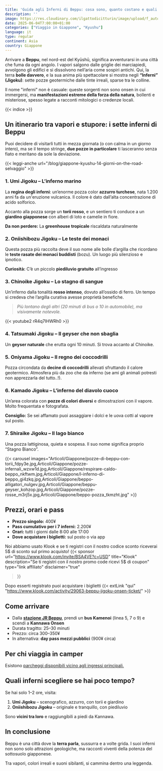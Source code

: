 ```yaml
---
title: 'Guida agli Inferni di Beppu: cosa sono, quanto costano e quali vale la pena vedere'
description: ''
image: https://res.cloudinary.com/ilgattodicitturin/image/upload/f_auto,q_auto,w_800,dpr_auto/v1751873780/Articoli/Giappone/guida-a-beppu-giappone_dsrvms.png
date: 2025-06-04T7:00:00+01:00
categories: ["Viaggio in Giappone", "Kyushu"]
language: it
type: regular   
continent: Asia
country: Giappone
---
```


Arrivare a **Beppu**, nel nord-est del Kyūshū, significa avventurarsi in una città che fuma da ogni angolo. I vapori salgono dalle griglie dei marciapiedi, avvolgono gli edifici e si dissolvono nell’aria come sospiri antichi. Qui, la terra **bolle davvero**, e la sua anima più spettacolare si mostra negli **“Inferni” (Jigoku)**: sette pozze geotermiche dalle tinte irreali, sparse tra le colline.

Il nome "inferni" non è casuale: queste sorgenti non sono onsen in cui immergersi, ma **manifestazioni estreme della forza della natura**, bollenti e misteriose, spesso legate a racconti mitologici o credenze locali.

{{< indice >}}

## Un itinerario tra vapori e stupore: i sette inferni di Beppu

Puoi decidere di visitarli tutti in mezza giornata (o con calma in un giorno intero), ma se il tempo stringe, **due pozze in particolare** ti lasceranno senza fiato e meritano da sole la deviazione.

{{< leggi-anche url="/blog/giappone-kyushu-14-giorni-on-the-road-selvaggio" >}}

### 1. Umi Jigoku – L’inferno marino

La **regina degli inferni**: un’enorme pozza color **azzurro turchese**, nata 1.200 anni fa da un'eruzione vulcanica. Il colore è dato dall’alta concentrazione di acido solforico.

Accanto alla pozza sorge un **torii rosso**, e un sentiero ti conduce a un **giardino giapponese** con alberi di loto e camelie in fiore.

**Da non perdere:** La **greenhouse tropicale** riscaldata naturalmente

### 2. Oniishibozu Jigoku – Le teste dei monaci

Questa pozza più raccolta deve il suo nome alle bolle d’argilla che ricordano le **teste rasate dei monaci buddisti** (bozu). Un luogo più silenzioso e ipnotico.

**Curiosità:** C’è un piccolo **piediluvio gratuito** all’ingresso

### 3. Chinoike Jigoku – Lo stagno di sangue

Un’inferno dalla tonalità **rosso intenso**, dovuto all’ossido di ferro. Un tempo si credeva che l’argilla curativa avesse proprietà benefiche.

> *Più lontano degli altri (20 minuti di bus o 10 in automobile), ma visivamente notevole.*

{{< youtube2 rR4q7IHWRh0 >}}

### 4. Tatsumaki Jigoku – Il geyser che non sbaglia

Un **geyser naturale** che erutta ogni 10 minuti. Si trova accanto al Chinoike.

### 5. Oniyama Jigoku – Il regno dei coccodrilli

Pozza circondata da **decine di coccodrilli** allevati sfruttando il calore geotermico. Atmosfera più da zoo che da inferno (se ami gli animali potresti non apprezzarla del tutto..!).

### 6. Kamado Jigoku – L’inferno del diavolo cuoco

Un’area colorata con **pozze di colori diversi** e dimostrazioni con il vapore. Molto frequentata e fotografata.

**Consiglio:** Se sei affamato puoi assaggiare i dolci e le uova cotti al vapore sul posto.

### 7. Shiraike Jigoku – Il lago bianco

Una pozza lattiginosa, quieta e sospesa. Il suo nome significa proprio “Stagno Bianco”.

{{< carousel images="Articoli/Giappone/pozze-di-beppu-con-torii_fdpy3e.jpg,Articoli/Giappone/pozze-infernali_wzxw1d.jpg,Articoli/Giappone/respirare-caldo-beppo_nkftwm.jpg,Articoli/Giappone/l-inferno-di-beppo_gi4zkq.jpg,Articoli/Giappone/beppo-alligatori_nulgev.jpg,Articoli/Giappone/beppu-geyser_kohzop.jpg,Articoli/Giappone/pozze-rosse_m3rj5x.jpg,Articoli/Giappone/beppo-pozza_tkmzht.jpg" >}}

## Prezzi, orari e pass

- **Prezzo singolo:** 400¥
- **Pass cumulativo per i 7 inferni:** 2.200¥  
- **Orari:** tutti i giorni dalle 8:00 alle 17:00  
- **Dove acquistare i biglietti:** sul posto o via app

Noi abbiamo usato Klook e se ti registri con il nostro codice sconto riceverai 5$ di sconto sul primo acquisto! 
{{< sponsor 
    url="https://www.klook.com/invite/BSA4VE?c=USD"
    title="Klook"
    description="Se ti registri con il nostro promo code ricevi 5$ di coupon"
    type="link affiliato"
    disclaimer="true"
>}}

Dopo esserti registrato puoi acquistare i biglietti {{< extLink "qui" "https://www.klook.com/activity/29063-beppu-jigoku-onsen-ticket/" >}}
## Come arrivare
- Dalla **[stazione JR Beppu](/blog/prenota-treni-giappone-japan-bullet-train-senza-stress)**, prendi un **bus Kamenoi** (linea 5, 7 o 9) e scendi a **Kannawa Onsen**  
- Durata tragitto: 25–30 minuti  
- Prezzo: circa 300–350¥  
- In alternativa: **day pass mezzi pubblici** (900¥ circa)

## Per chi viaggia in camper

Esistono [parcheggi disponibili vicino agli ingressi principali.](/blog/sosta-camper-in-giappone-molto-piu-di-un-parcheggio) 

## Quali inferni scegliere se hai poco tempo?

Se hai solo 1–2 ore, visita:

1. **Umi Jigoku** – scenografico, azzurro, con torii e giardino  
2. **Oniishibozu Jigoku** – originale e tranquillo, con piediluvio

Sono **vicini tra loro** e raggiungibili a piedi da Kannawa.

## In conclusione

Beppu è una città dove la **terra parla**, sussurra e a volte grida. I suoi inferni non sono solo attrazioni geologiche, ma racconti viventi della potenza del sottosuolo giapponese.

Tra vapori, colori irreali e suoni sibilanti, si cammina dentro una leggenda.

